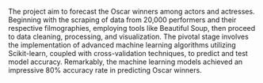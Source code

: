 The project aim to forecast the Oscar winners among actors and actresses. Beginning with the scraping of data from 20,000 performers and their respective filmographies, employing tools like Beautiful Soup, then proceed to data cleaning, processing, and visualization. The pivotal stage involves the implementation of advanced machine learning algorithms utilizing Scikit-learn, coupled with cross-validation techniques, to predict and test model accuracy.
Remarkably, the machine learning models achieved an impressive 80% accuracy rate in predicting Oscar winners.
